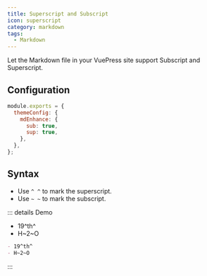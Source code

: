 ```yaml
---
title: Superscript and Subscript
icon: superscript
category: markdown
tags:
  - Markdown
---
```


Let the Markdown file in your VuePress site support Subscript and Superscript.

<!-- more -->

## Configuration

```js {4,5}
module.exports = {
  themeConfig: {
    mdEnhance: {
      sub: true,
      sup: true,
    },
  },
};
```

## Syntax

- Use `^ ^` to mark the superscript.
- Use `~ ~` to mark the subscript.

::: details Demo

- 19^th^
- H~2~O

```md
- 19^th^
- H~2~O
```

:::
